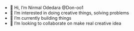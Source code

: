 - 👋 Hi, I’m Nirmal Odedara @Don-oo1
- 👀 I’m interested in doing creative things, solving problems
- 🌱 I’m currently building things
- 💞️ I’m looking to collaborate on make real creative idea 


<!---
Don-oo1/Don-oo1 is a ✨ special ✨ repository because its `README.md` (this file) appears on your GitHub profile.
You can click the Preview link to take a look at your changes.
--->
